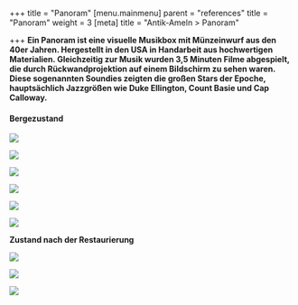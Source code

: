 +++
title = "Panoram"
[menu.mainmenu]
parent = "references"
title = "Panoram"
weight = 3
[meta]
title = "Antik-Ameln > Panoram"

+++
**Ein Panoram ist eine visuelle Musikbox mit Münzeinwurf aus den 40er Jahren. Hergestellt in den USA in Handarbeit aus hochwertigen Materialien. Gleichzeitig zur Musik wurden 3,5 Minuten Filme abgespielt, die durch Rückwandprojektion auf einem Bildschirm zu sehen waren. Diese sogenannten Soundies zeigten die großen Stars der Epoche, hauptsächlich Jazzgrößen wie Duke Ellington, Count Basie und Cap Calloway.**

#### **Bergezustand**

![](/img/CIMG0010.jpg)

![](/img/CIMG0013.jpg)

![](/img/CIMG0007.jpg)

![](/img/CIMG0008.jpg)

![](/img/CIMG0012.jpg)

![](/img/CIMG0025.jpg)

**Zustand nach der Restaurierung**

![](/img/P1050003.jpg)

![](/img/P1050004.jpg)

![](/img/P1050005.jpg)